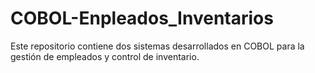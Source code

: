 # COBOL-Enpleados_Inventarios
Este repositorio contiene dos sistemas desarrollados en COBOL para la gestión de empleados y control de inventario.
